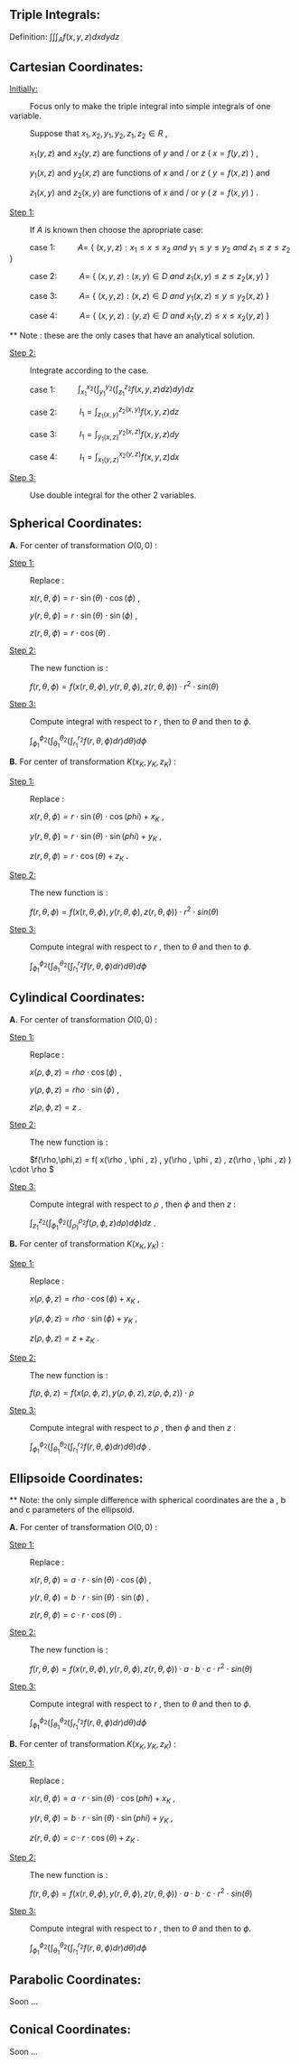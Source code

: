 Triple Integrals:
-----------------

Definition: $\int \int \int _A f(x,y,z) dx dy dz$

Cartesian Coordinates:
----------------------

<ins>Initially:</ins>

&emsp; &emsp; Focus only to make the triple integral into simple integrals of one variable.

&emsp; &emsp; Suppose that $x_1 , x_2 , y_1 , y_2 , z_1 , z_2\in R$ ,

&emsp; &emsp; $x_1(y,z)$ and $x_2(y,z)$ are functions of $y$ and / or $z$ ( $x=f(y,z)$ ) , 

&emsp; &emsp; $y_1(x,z)$ and $y_2(x,z)$ are functions of $x$ and / or $z$ ( $y=f(x,z)$ ) and

&emsp; &emsp; $z_1(x,y)$ and $z_2(x,y)$ are functions of $x$ and / or $y$ ( $z=f(x,y)$ ) .

<ins>Step 1:</ins>

&emsp; &emsp; If $A$ is known then choose the apropriate case:

&emsp; &emsp; case 1: &emsp; &emsp; $A=$ { $(x,y,z): x_1 \leq x \leq x_2 ~ and ~ y_1 \leq y \leq y_2 ~ and ~ z_1 \leq z \leq z_2$ }

&emsp; &emsp; case 2: &emsp; &emsp; $A=$ { $(x,y,z): (x,y) \in D ~ and ~ z_1(x,y) \leq z \leq z_2(x,y)$ }

&emsp; &emsp; case 3: &emsp; &emsp; $A=$ { $(x,y,z): (x,z) \in D ~ and ~ y_1(x,z) \leq y \leq y_2(x,z)$ }

&emsp; &emsp; case 4: &emsp; &emsp; $A=$ { $(x,y,z): (y,z) \in D ~ and ~ x_1(y,z) \leq x \leq x_2(y,z)$ }

** Note : these are the only cases that have an analytical solution.

<ins>Step 2:</ins>

&emsp; &emsp; Integrate according to the case.

&emsp; &emsp; case 1: &emsp; &emsp; $\int_{x_1} ^{x_2} ( \int_{y_1} ^{y_2} ( \int_{z_1} ^{z_2} f(x,y,z) dz ) dy ) dz$

&emsp; &emsp; case 2: &emsp; &emsp; $I_1 = \int_{z_1(x,y)} ^{z_2(x,y)} f(x,y,z) dz$

&emsp; &emsp; case 3: &emsp; &emsp; $I_1 = \int_{y_1(x,z)} ^{y_2(x,z)} f(x,y,z) dy$

&emsp; &emsp; case 4: &emsp; &emsp; $I_1 = \int_{x_1(y,z)} ^{x_2(y,z)} f(x,y,z) dx$

<ins>Step 3:</ins>

&emsp; &emsp; Use double integral for the other 2 variables.



Spherical Coordinates:
----------------------

**A.** For center of transformation $O(0,0)$ :

<ins>Step 1:</ins>

&emsp; &emsp; Replace :

&emsp; &emsp; $x(r,\theta , \phi) = r \cdot \sin(\theta) \cdot \cos(\phi)$ , 

&emsp; &emsp; $y(r,\theta , \phi) = r \cdot \sin(\theta) \cdot \sin(\phi)$ , 

&emsp; &emsp; $z(r,\theta , \phi) = r \cdot \cos(\theta)$ .

<ins>Step 2:</ins>

&emsp; &emsp; The new function is :

&emsp; &emsp; $f(r,\theta , \phi) = f( x(r,\theta , \phi) , y(r,\theta , \phi) , z(r,\theta , \phi) ) \cdot r^2 \cdot sin( \theta)$

<ins>Step 3:</ins>

&emsp; &emsp; Compute integral with respect to $r$ , then to $\theta$ and then to $\phi$.

&emsp; &emsp; $\int_{ \phi_1} ^{ \phi_2} ( \int_{ \theta _1} ^ {\theta _2} ( \int _{r_1} ^{r_2} f(r,\theta,\phi) dr ) d\theta ) d\phi$

**B.** For center of transformation $K(x_K,y_K,z_K)$ :

<ins>Step 1:</ins>

&emsp; &emsp; Replace :

&emsp; &emsp; $x(r,\theta , \phi) = r \cdot \sin(\theta) \cdot \cos(phi) + x_K$ , 

&emsp; &emsp; $y(r,\theta , \phi) = r \cdot \sin(\theta) \cdot \sin(phi) + y_K$ , 

&emsp; &emsp; $z(r,\theta , \phi) = r \cdot \cos(\theta) + z_K$ .

<ins>Step 2:</ins>

&emsp; &emsp; The new function is :

&emsp; &emsp; $f(r,\theta , \phi) = f( x(r,\theta , \phi) , y(r,\theta , \phi) , z(r,\theta , \phi) ) \cdot r^2 \cdot sin( \theta)$

<ins>Step 3:</ins>

&emsp; &emsp; Compute integral with respect to $r$ , then to $\theta$ and then to $\phi$.

&emsp; &emsp; $\int_{ \phi_1} ^{ \phi_2} ( \int_{ \theta _1} ^ {\theta _2} ( \int _{r_1} ^{r_2} f(r,\theta,\phi) dr ) d\theta ) d\phi$


Cylindical Coordinates:
-----------------------

**A.** For center of transformation $O(0,0)$ :

<ins>Step 1:</ins>

&emsp; &emsp; Replace :

&emsp; &emsp; $x(\rho , \phi , z) = rho \cdot \cos(\phi)$ , 

&emsp; &emsp; $y(\rho , \phi , z) = rho \cdot \sin(\phi)$ , 

&emsp; &emsp; $z(\rho , \phi , z) = z$ .

<ins>Step 2:</ins>

&emsp; &emsp; The new function is :

&emsp; &emsp; $f(\rho,\phi,z) = f( x(\rho , \phi , z) , y(\rho , \phi , z) , z(\rho , \phi , z) ) \cdot \rho $

<ins>Step 3:</ins>

&emsp; &emsp; Compute integral with respect to $\rho$ , then $\phi$ and then $z$ :

&emsp; &emsp; $\int_{ z_1} ^{ z_2} ( \int_{ \phi _1} ^ {\phi _2} ( \int _{ \rho _1} ^{ \rho _2} f(\rho,\phi,z) d\rho ) d\phi ) dz$ .

**B.** For center of transformation $K(x_K,y_K)$ :

<ins>Step 1:</ins>

&emsp; &emsp; Replace :

&emsp; &emsp; $x(\rho , \phi , z) = rho \cdot \cos(\phi) + x_K$ , 

&emsp; &emsp; $y(\rho , \phi , z) = rho \cdot \sin(\phi) + y_K$ , 

&emsp; &emsp; $z(\rho , \phi , z) = z + z_K$ .

<ins>Step 2:</ins>

&emsp; &emsp; The new function is :

&emsp; &emsp; $f(\rho,\phi,z) = f( x(\rho , \phi , z) , y(\rho , \phi , z) , z(\rho , \phi , z) ) \cdot \rho$

<ins>Step 3:</ins>

&emsp; &emsp; Compute integral with respect to $\rho$ , then $\phi$ and then $z$ :

&emsp; &emsp; $\int_{ \phi_1} ^{ \phi_2} ( \int_{ \theta _1} ^ {\theta _2} ( \int _{r_1} ^{r_2} f(r,\theta,\phi) dr ) d\theta ) d\phi$ .


Ellipsoide Coordinates:
-----------------------

** Note: the only simple difference with spherical coordinates are the a , b and c parameters of the ellipsoid.

**A.** For center of transformation $O(0,0)$ :

<ins>Step 1:</ins>

&emsp; &emsp; Replace :

&emsp; &emsp; $x(r,\theta , \phi) = a \cdot r \cdot \sin(\theta) \cdot \cos(\phi)$ , 

&emsp; &emsp; $y(r,\theta , \phi) = b \cdot r \cdot  \sin(\theta) \cdot \sin(\phi)$ , 

&emsp; &emsp; $z(r,\theta , \phi) = c \cdot r \cdot  \cos(\theta)$ .

<ins>Step 2:</ins>

&emsp; &emsp; The new function is :

&emsp; &emsp; $f(r,\theta , \phi) = f( x(r,\theta , \phi) , y(r,\theta , \phi) , z(r,\theta , \phi) ) \cdot a \cdot b \cdot c \cdot r^2 \cdot sin( \theta)$

<ins>Step 3:</ins>

&emsp; &emsp; Compute integral with respect to $r$ , then to $\theta$ and then to $\phi$.

&emsp; &emsp; $\int_{ \phi_1} ^{ \phi_2} ( \int_{ \theta _1} ^ {\theta _2} ( \int _{r_1} ^{r_2} f(r,\theta,\phi) dr ) d\theta ) d\phi$

**B.** For center of transformation $K(x_K,y_K,z_K)$ :

<ins>Step 1:</ins>

&emsp; &emsp; Replace :

&emsp; &emsp; $x(r,\theta , \phi) = a \cdot r \cdot \sin(\theta) \cdot \cos(phi) + x_K$ , 

&emsp; &emsp; $y(r,\theta , \phi) = b \cdot r \cdot \sin(\theta) \cdot \sin(phi) + y_K$ , 

&emsp; &emsp; $z(r,\theta , \phi) = c \cdot r \cdot \cos(\theta) + z_K$ .

<ins>Step 2:</ins>

&emsp; &emsp; The new function is :

&emsp; &emsp; $f(r,\theta , \phi) = f( x(r,\theta , \phi) , y(r,\theta , \phi) , z(r,\theta , \phi) ) \cdot a \cdot b \cdot c \cdot r^2 \cdot sin( \theta)$

<ins>Step 3:</ins>

&emsp; &emsp; Compute integral with respect to $r$ , then to $\theta$ and then to $\phi$.

&emsp; &emsp; $\int_{ \phi_1} ^{ \phi_2} ( \int_{ \theta _1} ^ {\theta _2} ( \int _{r_1} ^{r_2} f(r,\theta,\phi) dr ) d\theta ) d\phi$



Parabolic Coordinates:
----------------------
Soon ...

Conical Coordinates:
--------------------
Soon ...

